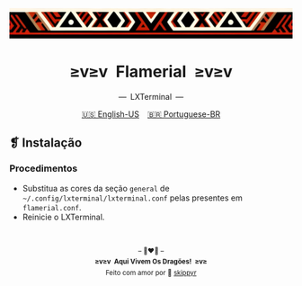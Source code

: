 <p align="center">
  <img alt="" src="../../assets/ornament.png" width="1020" />
</p>
<h1 align="center">≥v≥v&ensp;Flamerial&ensp;≥v≥v</h1>
<p align="center">—&ensp;LXTerminal&ensp;—</p>
<p align="center">
  <span><a href="https://github.com/skippyr/flamerial/blob/master/ports/lxterminal/README.md">🇺🇸 English-US</a></span>
  &ensp;
  <span><a href="https://github.com/skippyr/flamerial/blob/master/ports/lxterminal/README_pt-BR.md">🇧🇷 Portuguese-BR</a></span>
</p>

## ❡ Instalação
### Procedimentos
- Substitua as cores da seção `general` de `~/.config/lxterminal/lxterminal.conf` pelas presentes em `flamerial.conf`.
- Reinicie o LXTerminal.

&ensp;
<p align="center"><sup>– 🐉❤️‍🔥 –</br><strong>≥v≥v&ensp;Aqui Vivem Os Dragões!&ensp;≥v≥</strong><br/>Feito com amor por 🍒 <a href="https://github.com/skippyr">skippyr</a></sup></p>
